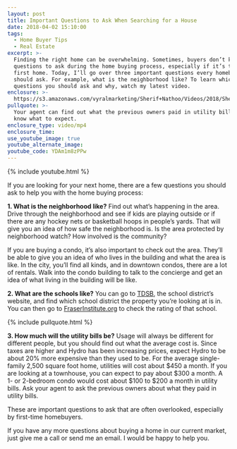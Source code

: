 ```yaml
---
layout: post
title: Important Questions to Ask When Searching for a House
date: 2018-04-02 15:10:00
tags:
  - Home Buyer Tips
  - Real Estate
excerpt: >-
  Finding the right home can be overwhelming. Sometimes, buyers don’t know which
  questions to ask during the home buying process, especially if it’s their
  first home. Today, I’ll go over three important questions every homebuyer
  should ask. For example, what is the neighborhood like? To learn which other
  questions you should ask and why, watch my latest video.
enclosure: >-
  https://s3.amazonaws.com/vyralmarketing/Sherif+Nathoo/Videos/2018/Sherif+Nathoo+Team-+Important+Questions+to+Ask+When+Searching+for+a+House.mp4
pullquote: >-
  Your agent can find out what the previous owners paid in utility bills so you
  know what to expect.
enclosure_type: video/mp4
enclosure_time:
use_youtube_image: true
youtube_alternate_image:
youtube_code: YDAm1m8zPPw
---
```


{% include youtube.html %}

If you are looking for your next home, there are a few questions you should ask to help you with the home buying process:

**1. What is the neighborhood like?** Find out what’s happening in the area. Drive through the neighborhood and see if kids are playing outside or if there are any hockey nets or basketball hoops in people’s yards. That will give you an idea of how safe the neighborhood is. Is the area protected by neighborhood watch? How involved is the community?

If you are buying a condo, it’s also important to check out the area. They’ll be able to give you an idea of who lives in the building and what the area is like. In the city, you’ll find all kinds, and in downtown condos, there are a lot of rentals. Walk into the condo building to talk to the concierge and get an idea of what living in the building will be like.

**2. What are the schools like?** You can go to [TDSB](http://www.tdsb.on.ca/), the school district’s website, and find which school district the property you’re looking at is in. You can then go to [FraserInstitute.org](https://www.fraserinstitute.org/)&nbsp;to check the rating of that school.

{% include pullquote.html %}

**3. How much will the utility bills be?** Usage will always be different for different people, but you should find out what the average cost is. Since taxes are higher and Hydro has been increasing prices, expect Hydro to be about 20% more expensive than they used to be. For the average single-family 2,500 square foot home, utilities will cost about $450 a month. If you are looking at a townhouse, you can expect to pay about $300 a month. A 1- or 2-bedroom condo would cost about $100 to $200 a month in utility bills. Ask your agent to ask the previous owners about what they paid in utility bills.

These are important questions to ask that are often overlooked, especially by first-time homebuyers.

If you have any more questions about buying a home in our current market, just give me a call or send me an email. I would be happy to help you.